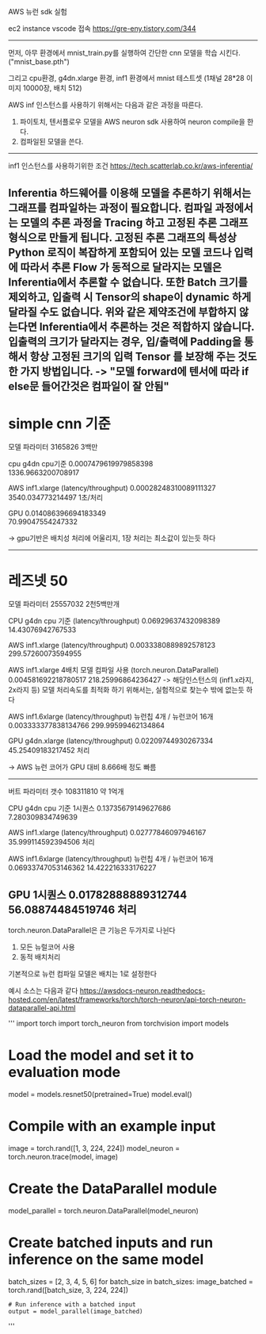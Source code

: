 AWS 뉴런 sdk 실험

ec2 instance vscode 접속 https://gre-eny.tistory.com/344

--------------------------------------------------------
먼저, 아무 환경에서 mnist_train.py를 실행하여 간단한 cnn 모델을 학습 시킨다. ("mnist_base.pth")

그리고 cpu환경, g4dn.xlarge 환경, inf1 환경에서 mnist 테스트셋 (1채널 28*28 이미지 10000장, 배치 512)


AWS inf 인스턴스를 사용하기 위해서는 다음과 같은 과정을 따른다.
1. 파이토치, 텐서플로우 모델을 AWS neuron sdk 사용하여 neuron compile을 한다.
2. 컴파일된 모델을 쓴다.

----------------------------------------------------------
inf1 인스턴스를 사용하기위한 조건
https://tech.scatterlab.co.kr/aws-inferentia/

Inferentia 하드웨어를 이용해 모델을 추론하기 위해서는 그래프를 컴파일하는 과정이 필요합니다. 컴파일 과정에서는 모델의 추론 과정을 Tracing 하고 고정된 추론 그래프 형식으로 만들게 됩니다. 고정된 추론 그래프의 특성상 Python 로직이 복잡하게 포함되어 있는 모델 코드나 입력에 따라서 추론 Flow 가 동적으로 달라지는 모델은 Inferentia에서 추론할 수 없습니다. 또한 Batch 크기를 제외하고, 입출력 시 Tensor의 shape이 dynamic 하게 달라질 수도 없습니다. 위와 같은 제약조건에 부합하지 않는다면 Inferentia에서 추론하는 것은 적합하지 않습니다. 입출력의 크기가 달라지는 경우, 입/출력에 Padding을 통해서 항상 고정된 크기의 입력 Tensor 를 보장해 주는 것도 한 가지 방법입니다.
-> "모델 forward에 텐서에 따라 if else문 들어간것은 컴파일이 잘 안됨"
-----------------------------------------------------

# simple cnn 기준

모델 파라미터 3165826
3백만

cpu g4dn cpu기준
0.0007479619979858398  
1336.9663200708917

AWS inf1.xlarge (latency/throughput)
0.00028248310089111327 
3540.034773214497 1초/처리

GPU 
0.014086396694183349    
70.99047554247332

-> gpu기반은 배치성 처리에 어울리지, 1장 처리는 최소값이 있는듯 하다

-------------------------------------------------------------------

# 레즈넷 50

모델 파라미터 25557032
2천5백만개

CPU g4dn cpu 기준 (latency/throughput)
0.06929637432098389     
14.43076942767533


AWS inf1.xlarge (latency/throughput)
0.0033380889892578123  
299.57260073594955 


AWS inf1.xlarge 4배치 모델 컴파일 사용 (torch.neuron.DataParallel)
0.004581692218780517
218.25996864236427
-> 해당인스턴스의 (inf1.x라지, 2x라지 등) 모델 처리속도를 최적화 하기 위해서는, 실험적으로 찾는수 밖에 없는듯 하다


AWS inf1.6xlarge (latency/throughput) 뉴런칩 4개 / 뉴런코어 16개
0.003333377838134766    299.99599462134864


GPU g4dn.xlarge (latency/throughput)
0.02209744930267334   
45.25409183217452 처리


-> AWS 뉴런 코어가 GPU 대비 8.666배 정도 빠름

-------------------------------------------------------------------------------

버트
파라미터 갯수 108311810
약 1억개


CPU g4dn cpu 기준
1시퀀스 
0.13735679149627686     
7.280309834749639


AWS inf1.xlarge (latency/throughput)
0.02777846097946167     
35.999114592394506 처리


AWS inf1.6xlarge (latency/throughput) 뉴런칩 4개 / 뉴런코어 16개
0.06933747053146362     14.422216333176227

GPU
1시퀀스 0.01782888889312744 
56.08874484519746 처리
-------------------


torch.neuron.DataParallel은 큰 기능은 두가지로 나뉜다
1. 모든 뉴럴코어 사용
2. 동적 배치처리


기본적으로 뉴런 컴파일 모델은 배치는 1로 설정한다

예시 소스는 다음과 같다
https://awsdocs-neuron.readthedocs-hosted.com/en/latest/frameworks/torch/torch-neuron/api-torch-neuron-dataparallel-api.html

'''
import torch
import torch_neuron
from torchvision import models

# Load the model and set it to evaluation mode
model = models.resnet50(pretrained=True)
model.eval()

# Compile with an example input
image = torch.rand([1, 3, 224, 224])
model_neuron = torch.neuron.trace(model, image)

# Create the DataParallel module
model_parallel = torch.neuron.DataParallel(model_neuron)

# Create batched inputs and run inference on the same model
batch_sizes = [2, 3, 4, 5, 6]
for batch_size in batch_sizes:
    image_batched = torch.rand([batch_size, 3, 224, 224])

    # Run inference with a batched input
    output = model_parallel(image_batched)
'''




